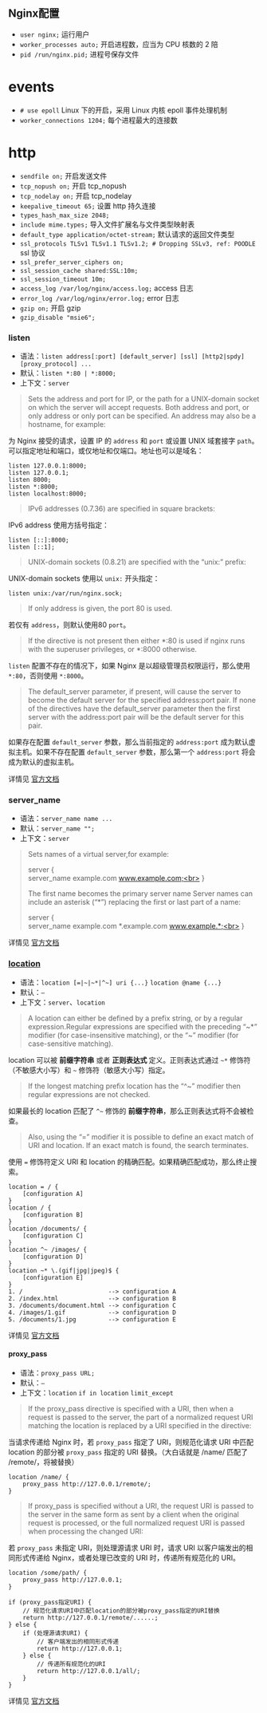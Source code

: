 Nginx配置
---
- `user nginx;` 运行用户
- `worker_processes auto;` 开启进程数，应当为 CPU 核数的 2 陪
- `pid /run/nginx.pid;` 进程号保存文件

# events
- `# use epoll` Linux 下的开启，采用 Linux 内核 epoll 事件处理机制
- `worker_connections 1204;` 每个进程最大的连接数

# http
- `sendfile on;` 开启发送文件
- `tcp_nopush on;` 开启 tcp_nopush
- `tcp_nodelay on;` 开启 tcp_nodelay
- `keepalive_timeout 65;` 设置 http 持久连接
- `types_hash_max_size 2048;`
- `include mime.types;` 导入文件扩展名与文件类型映射表
- `default_type application/octet-stream;` 默认请求的返回文件类型
- `ssl_protocols TLSv1 TLSv1.1 TLSv1.2; # Dropping SSLv3, ref: POODLE` ssl 协议
- `ssl_prefer_server_ciphers on;`
- `ssl_session_cache shared:SSL:10m;`
- `ssl_session_timeout 10m;`
- `access_log /var/log/nginx/access.log;` access 日志
- `error_log /var/log/nginx/error.log;` error 日志
- `gzip on;` 开启 gzip
- `gzip_disable "msie6";`

### listen
- 语法：`listen address[:port] [default_server] [ssl] [http2|spdy] [proxy_protocol] ...`
- 默认：`listen *:80 | *:8000;`
- 上下文：`server`

> Sets the address and port for IP, or the path for a UNIX-domain socket on which the server will
> accept requests. Both address and port, or only address or only port can be specified. An address may
> also be a hostname, for example:

为 Nginx 接受的请求，设置 IP 的 `address` 和 `port` 或设置 UNIX 域套接字 `path`。可以指定地址和端口，或仅地址和仅端口。地址也可以是域名：

```
listen 127.0.0.1:8000;
listen 127.0.0.1;
listen 8000;
listen *:8000;
listen localhost:8000;
```

> IPv6 addresses (0.7.36) are specified in square brackets:

IPv6 address 使用方括号指定：

```
listen [::]:8000;
listen [::1];
```

> UNIX-domain sockets (0.8.21) are specified with the “unix:” prefix: 

UNIX-domain sockets 使用以 `unix:` 开头指定：

```
listen unix:/var/run/nginx.sock;
```

> If only address is given, the port 80 is used.

若仅有 `address`，则默认使用80 `port`。

> If the directive is not present then either *:80 is used if nginx runs with the superuser
> privileges, or *:8000 otherwise.

`listen` 配置不存在的情况下，如果 Nginx 是以超级管理员权限运行，那么使用 `*:80`，否则使用 `*:8000`。

> The default_server parameter, if present, will cause the server to become the default server for the
> specified address:port pair. If none of the directives have the default_server parameter then the
> first server with the address:port pair will be the default server for this pair.

如果存在配置 `default_server` 参数，那么当前指定的 `address:port` 成为默认虚拟主机。如果不存在配置 `default_server` 参数，那么第一个 `address:port` 将会成为默认的虚拟主机。

详情见 [官方文档](http://nginx.org/en/docs/http/ngx_http_core_module.html#listen)

### server_name
- 语法：`server_name name ...`
- 默认：`server_name "";`
- 上下文：`server`

> Sets names of a virtual server,for example:<br>
> 
> server {<br>
>   server_name example.com www.example.com;<br>
> }
> 
> The first name becomes the primary server name
> Server names can include an asterisk (“*”) replacing the first or last part of a name:
>
> server {<br>
>   server_name example.com *.example.com www.example.*;<br>
> }

详情见 [官方文档](http://nginx.org/en/docs/http/ngx_http_core_module.html#server_name)

### [location](http://nginx.org/en/docs/http/ngx_http_core_module.html#location)
- 语法：`location [=|~|~*|^~] uri {...}` `location @name {...}`
- 默认：`—` 
- 上下文：`server`、`location`

> A location can either be defined by a prefix string, or by a regular expression.Regular
> expressions are specified with the preceding “~*” modifier (for case-insensitive matching), or
> the “~” modifier (for case-sensitive matching).

location 可以被 **前缀字符串** 或者 **正则表达式** 定义。正则表达式通过 `~*` 修饰符（不敏感大小写）和 `~` 修饰符（敏感大小写）指定。

> If the longest matching prefix location has the “^~” modifier then regular expressions are not checked.

如果最长的 location 匹配了 `^~` 修饰的 **前缀字符串**，那么正则表达式将不会被检查。

> Also, using the “=” modifier it is possible to define an 
> exact match of URI and location. If an exact match is found, the search terminates.

使用 `=` 修饰符定义 URI 和 location 的精确匹配。如果精确匹配成功，那么终止搜索。

```
location = / {
    [configuration A]
}
location / {
    [configuration B]
}
location /documents/ {
    [configuration C]
}
location ^~ /images/ {
    [configuration D]
}
location ~* \.(gif|jpg|jpeg)$ {
    [configuration E]
}
1. /                        --> configuration A
2. /index.html              --> configuration B
3. /documents/document.html --> configuration C
4. /images/1.gif            --> configuration D
5. /documents/1.jpg         --> configuration E
```
详情见 [官方文档](http://nginx.org/en/docs/http/ngx_http_core_module.html#location)

#### proxy_pass
- 语法：`proxy_pass URL;`
- 默认：`—`
- 上下文：`location` `if in location` `limit_except`

> If the proxy_pass directive is specified with a URI, then when a request is passed to the 
> server, the part of a normalized request URI matching the location is replaced by a URI 
> specified in the directive:

当请求传递给 Nginx 时，若 `proxy_pass` 指定了 URI，则规范化请求 URI 中匹配 location 的部分被 `proxy_pass` 指定的 URI 替换。（大白话就是 /name/ 匹配了 /remote/，将被替换）

```
location /name/ {
    proxy_pass http://127.0.0.1/remote/;
}
```

> If proxy_pass is specified without a URI, the request URI is passed to the server in the same 
> form as sent by a client when the original request is processed, or the full normalized 
> request URI is passed when processing the changed URI:

若 `proxy_pass` 未指定 URI，则处理源请求 URI 时，请求 URI 以客户端发出的相同形式传递给 Nginx，或者处理已改变的 URI 时，传递所有规范化的 URI。

```
location /some/path/ {
    proxy_pass http://127.0.0.1;
}
```

```
if (proxy_pass指定URI) {
    // 规范化请求URI中匹配location的部分被proxy_pass指定的URI替换
    return http://127.0.0.1/remote/......;
} else {
    if (处理源请求URI) {
        // 客户端发出的相同形式传递
        return http://127.0.0.1;
    } else {
        // 传递所有规范化的URI
        return http://127.0.0.1/all/; 
    } 
}
```
详情见 [官方文档](http://nginx.org/en/docs/http/ngx_http_proxy_module.html#proxy_pass)